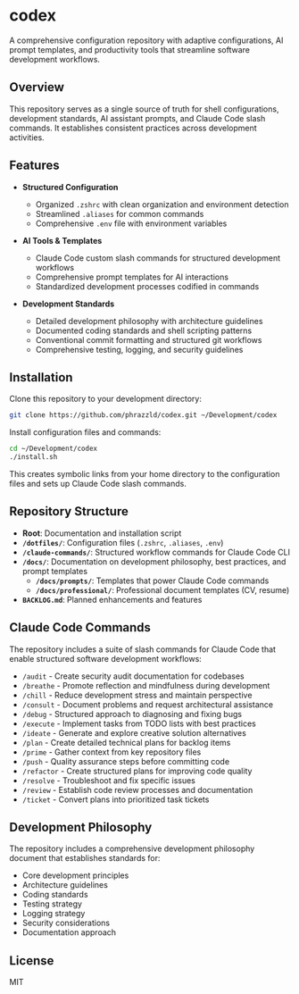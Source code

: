 # codex

A comprehensive configuration repository with adaptive configurations, AI prompt templates, and productivity tools that streamline software development workflows.

## Overview

This repository serves as a single source of truth for shell configurations, development standards, AI assistant prompts, and Claude Code slash commands. It establishes consistent practices across development activities.

## Features

- **Structured Configuration**
  - Organized `.zshrc` with clean organization and environment detection
  - Streamlined `.aliases` for common commands
  - Comprehensive `.env` file with environment variables

- **AI Tools & Templates**
  - Claude Code custom slash commands for structured development workflows
  - Comprehensive prompt templates for AI interactions
  - Standardized development processes codified in commands

- **Development Standards**
  - Detailed development philosophy with architecture guidelines
  - Documented coding standards and shell scripting patterns
  - Conventional commit formatting and structured git workflows
  - Comprehensive testing, logging, and security guidelines

## Installation

Clone this repository to your development directory:

```bash
git clone https://github.com/phrazzld/codex.git ~/Development/codex
```

Install configuration files and commands:

```bash
cd ~/Development/codex
./install.sh
```

This creates symbolic links from your home directory to the configuration files and sets up Claude Code slash commands.

## Repository Structure

- **Root**: Documentation and installation script
- **`/dotfiles/`**: Configuration files (`.zshrc`, `.aliases`, `.env`)
- **`/claude-commands/`**: Structured workflow commands for Claude Code CLI
- **`/docs/`**: Documentation on development philosophy, best practices, and prompt templates
  - **`/docs/prompts/`**: Templates that power Claude Code commands
  - **`/docs/professional/`**: Professional document templates (CV, resume)
- **`BACKLOG.md`**: Planned enhancements and features

## Claude Code Commands

The repository includes a suite of slash commands for Claude Code that enable structured software development workflows:

- `/audit` - Create security audit documentation for codebases
- `/breathe` - Promote reflection and mindfulness during development
- `/chill` - Reduce development stress and maintain perspective
- `/consult` - Document problems and request architectural assistance
- `/debug` - Structured approach to diagnosing and fixing bugs
- `/execute` - Implement tasks from TODO lists with best practices
- `/ideate` - Generate and explore creative solution alternatives
- `/plan` - Create detailed technical plans for backlog items
- `/prime` - Gather context from key repository files
- `/push` - Quality assurance steps before committing code
- `/refactor` - Create structured plans for improving code quality
- `/resolve` - Troubleshoot and fix specific issues
- `/review` - Establish code review processes and documentation
- `/ticket` - Convert plans into prioritized task tickets

## Development Philosophy

The repository includes a comprehensive development philosophy document that establishes standards for:

- Core development principles
- Architecture guidelines
- Coding standards
- Testing strategy
- Logging strategy
- Security considerations
- Documentation approach

## License

MIT
